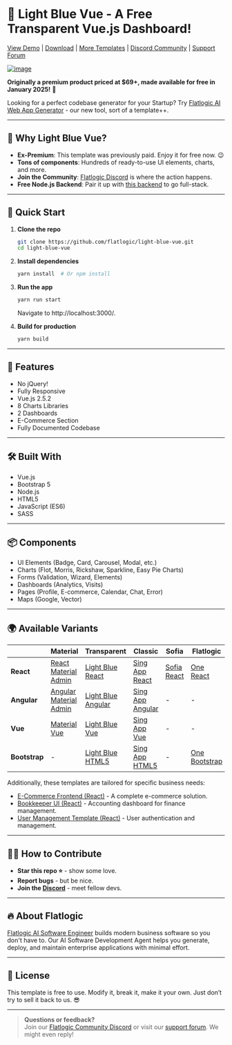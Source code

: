 # 🚀 Light Blue Vue - A Free Transparent Vue.js Dashboard!

[View Demo](https://flatlogic.com/templates/light-blue-vue/demo) | [Download](https://github.com/flatlogic/light-blue-vue/archive/refs/heads/master.zip) | [More Templates](https://flatlogic.com/templates) | [Discord Community](https://discord.gg/flatlogic-community) | [Support Forum](https://flatlogic.com/forum)

[![image](https://user-images.githubusercontent.com/1212194/54691119-c3172500-4b33-11e9-8f2f-1a5e1610dbc5.png)](https://flatlogic.com/admin-dashboards/light-blue-vue-lite/demo)

**Originally a premium product priced at $69+, made available for free in January 2025!** 🎉

Looking for a perfect codebase generator for your Startup? Try [Flatlogic AI Web App Generator](https://flatlogic.com/generator) - our new tool, sort of a template++.

---

## 🎯 Why Light Blue Vue?
- **Ex-Premium**: This template was previously paid. Enjoy it for free now. 😉
- **Tons of components**: Hundreds of ready-to-use UI elements, charts, and more.
- **Join the Community**: [Flatlogic Discord](https://discord.gg/flatlogic-community) is where the action happens.
- **Free Node.js Backend**: Pair it up with [this backend](https://github.com/flatlogic/nodejs-backend) to go full-stack.

---

## 🚀 Quick Start

1. **Clone the repo**  
   ```bash
   git clone https://github.com/flatlogic/light-blue-vue.git
   cd light-blue-vue
   ```
2. **Install dependencies**  
   ```bash
   yarn install  # Or npm install
   ```
3. **Run the app**  
   ```bash
   yarn run start
   ```
   Navigate to http://localhost:3000/.

4. **Build for production**  
   ```bash
   yarn build
   ```

---

## 🧩 Features

- No jQuery!
- Fully Responsive
- Vue.js 2.5.2
- 8 Charts Libraries
- 2 Dashboards
- E-Commerce Section
- Fully Documented Codebase

---

## 🛠 Built With
- Vue.js
- Bootstrap 5
- Node.js
- HTML5
- JavaScript (ES6)
- SASS

---

## 📦 Components
- UI Elements (Badge, Card, Carousel, Modal, etc.)
- Charts (Flot, Morris, Rickshaw, Sparkline, Easy Pie Charts)
- Forms (Validation, Wizard, Elements)
- Dashboards (Analytics, Visits)
- Pages (Profile, E-commerce, Calendar, Chat, Error)
- Maps (Google, Vector)

---

## 🌍 Available Variants

|               | **Material**                                              | **Transparent**                                         | **Classic**                                          | **Sofia**                                          | **Flatlogic**                                      |
|---------------|-----------------------------------------------------------|---------------------------------------------------------|-------------------------------------------------------|-----------------------------------------------------|----------------------------------------------------|
| **React**     | [React Material Admin](https://github.com/flatlogic/react-material-admin-full) | [Light Blue React](https://github.com/flatlogic/light-blue-react) | [Sing App React](https://github.com/flatlogic/sing-app-react) | [Sofia React](https://github.com/flatlogic/sofia-react) | [One React](https://github.com/flatlogic/one-react) |
| **Angular**   | [Angular Material Admin](https://github.com/flatlogic/angular-material-admin-full) | [Light Blue Angular](https://github.com/flatlogic/light-blue-angular) | [Sing App Angular](https://github.com/flatlogic/sing-app-angular) | - | - |
| **Vue**       | [Material Vue](https://github.com/flatlogic/material-vue-full) | [Light Blue Vue](https://github.com/flatlogic/light-blue-vue) | [Sing App Vue](https://github.com/flatlogic/sing-app-vue) | - | - |
| **Bootstrap** | - | [Light Blue HTML5](https://github.com/flatlogic/light-blue-html5) | [Sing App HTML5](https://github.com/flatlogic/sing-app-html5) | - | [One Bootstrap](https://github.com/flatlogic/one-bootstrap-template-full) |

Additionally, these templates are tailored for specific business needs:

- [E-Commerce Frontend (React)](https://github.com/flatlogic/ecommerce-frontend) - A complete e-commerce solution.
- [Bookkeeper UI (React)](https://github.com/flatlogic/bookkeeper-ui) - Accounting dashboard for finance management.
- [User Management Template (React)](https://github.com/flatlogic/user-management-template) - User authentication and management.

---

## 👨‍💻 How to Contribute
- **Star this repo ⭐** - show some love.
- **Report bugs** - but be nice.
- **Join the [Discord](<insert-discord-invite-link>)** - meet fellow devs.

---

## 🔥 About Flatlogic
[Flatlogic AI Software Engineer](https://flatlogic.com/ai-software-development-agent) builds modern business software so you don't have to. Our AI Software Development Agent helps you generate, deploy, and maintain enterprise applications with minimal effort.

---

## 📜 License
This template is free to use. Modify it, break it, make it your own. Just don’t try to sell it back to us. 😎

---

> **Questions or feedback?**  
> Join our [Flatlogic Community Discord](https://discord.gg/flatlogic-community) or visit our [support forum](https://flatlogic.com/forum). We might even reply!

